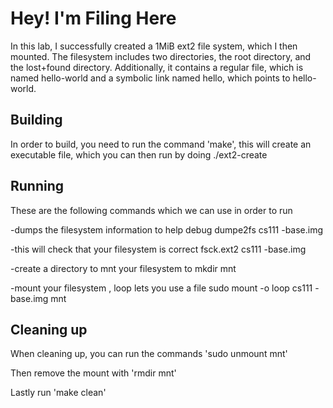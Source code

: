 # Hey! I'm Filing Here

In this lab, I successfully created a 1MiB ext2 file system, which I then mounted. The filesystem includes two directories, the root directory, and the lost+found directory. Additionally, it contains a regular file, which is named hello-world and a symbolic link named hello, which points to hello-world. 

## Building
In order to build, you need to run the command 'make', this will create an executable file, which you can then run by doing ./ext2-create

## Running
These are the following commands which we can use in order to run 

-dumps the filesystem information to help debug
dumpe2fs cs111 -base.img 

-this will check that your filesystem is correct
fsck.ext2 cs111 -base.img

-create a directory to mnt your filesystem to
mkdir mnt 

-mount your filesystem , loop lets you use a file
sudo mount -o loop cs111 -base.img mnt

## Cleaning up

When cleaning up, you can run the commands
'sudo unmount mnt'

Then remove the mount with 
 'rmdir mnt'

Lastly run 
'make clean'
